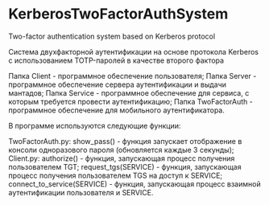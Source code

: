 # KerberosTwoFactorAuthSystem
Two-factor authentication system based on Kerberos protocol

Система двухфакторной аутентификации на основе протокола Kerberos с использованием TOTP-паролей в качестве второго фактора

Папка Client - программное обеспечение пользователя;
Папка Server - программное обеспечение сервера аутентификации и выдачи мантадов;
Папка Service - программное обеспечение для сервиса, с которым требуется провести аутентификацию;
Папка TwoFactorAuth - программное обеспечение для мобильного аутентификатора.

В программе используются следующие функции:
  
  TwoFactorAuth.py:
      show_pass() - функция запускает отображение в консоли одноразового пароля (обновляется каждые 3 секунды);
  Client.py:
      authorize() - функция, запускающая процесс получения пользователем TGT;
      request_tgs(SERVICE) - функция, запускающая процесс получения пользователем TGS на доступ к SERVICE;
      connect_to_service(SERVICE) - функция, запускающая процесс взаимной аутентификации пользователя и SERVICE.
  
